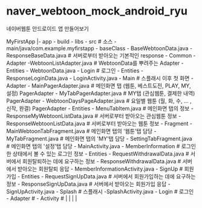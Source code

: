# naver_webtoon_mock_android_ryu
네이버웹툰 안드로이드 앱 만들어보기

MyFirstApp
|- app
    - build
    - libs
    - src # 소스
        - main/java/com.example.myfirstapp
            - baseClass
                - BaseWebtoonData.java
                - ResponseBaseData.java # 서버로부터 받아오는 기본적인 response
            - Common
                - Adapter
                    -WebtoonListAdapter.java # WebtoonData를 뿌려주는 Adapter
                - Entities
                    - WebtoonData.java
            - Login # 로그인
                - Entities
                    - ResponseLoginData.java
                - LoginActivity.java
            - Main # 스플래시 이후 첫 화면
                - Adapter
                    - MainPagerAdapter.java # 메인화면 탭 (웹툰, 베스트도전, PLAY, MY, 설정) PagerAdapter
                    - MyTabPagerAdapter.java # MY탭 (관심웹툰, 결제한 내역) PagerAdapter
                    - WebtoonDaysPageAdapter.java # 요일별 웹툰 (월, 화, 수, ... , 신작, 완결) PagerAdapter
                - Entities
                    - MenuTabItem.java # 메인화면 탭의 정보
                    - ResponseMyWebtoonListData.java # 서버로부터 받아오는 관심웹툰 정보
                    - ResponseWebtoonListData.java # 서버로부터 받아오는 웹툰 정보
                - Fragment
                    - MainWebtoonTabFragment.java # 메인화면 탭의 '웹툰'탭 담당
                    - MyTabFragment.java # 메인화면 탭의 'MY'탭 담당
                    - SettingTabFragment.java # 메인화면 탭의 '설정'탭 담당
                - MainActivity.java
            - MemberInformation # 로그인한 상태에서 볼 수 있는 로그인 정보
                - Entities
                    - RequestWithdrawalData.java # 서버에서 회원탈퇴하는 데에 요구하는 정보
                    - ResponseWithdrawalData.java # 서버에서 받아오는 회원탈퇴 응답
                - MemberInformationActivity.java
            - SignUp # 회원가입
                - Entities
                    - RequestSignUpData.java # 서버에서 회원가입하는 데에 요구하는 정보
                    - ResponseSignUpData.java # 서버에서 받아오는 회원가입 응답
                - SignUpActivity.java
            - Splash # 스플래시
                -SplashActivity.java
            - Login # 로그인
                - Adapter #
                - Activity #
|
|
|
|
